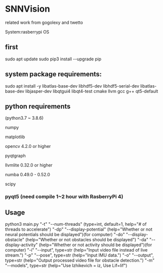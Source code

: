 # SNNVision
related work from gogolexy and twetto

System:rasberrypi OS

## first

sudo apt update
sudo pip3 install --upgrade pip

## system package requirements:
sudo apt install -y libatlas-base-dev libhdf5-dev libhdf5-serial-dev libatlas-base-dev libjasper-dev  libqtgui4  libqt4-test cmake llvm gcc g++ qt5-default

## python requirements

(python3.7 ~ 3.8.6) 

numpy

matplotlib

opencv 4.2.0 or higher

pyqtgraph

llvmlite 0.32.0 or higher

numba 0.49.0 - 0.52.0

scipy

### pyqt5 (need compile 1~2 hour with RasberryPi 4)

## Usage

python3 main.py 
"-t" "--num-threads" (type=int, default=1, help="# of threads to accelerate")
"-dp" "--display-potential" (help="Whether or not neural potentials should be displayed")(for computer)
"-do" "--display-obstacle" (help="Whether or not obstacles should be displayed")
"-da" "--display-activity" (help="Whether or not activity should be displayed")(for computer)
"-i" "--input", type=str (help="Input video file instead of live stream.")
"-p" "--pose", type=str (help="Input IMU data.")
"-o" "--output", type=str (help="Output processed video file for obstacle detection.")
"-m" "--models", type=str (help="Use Izhikevich = iz, Use Lif=lif")




